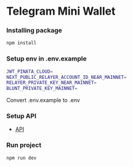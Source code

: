 # Telegram Mini Wallet

### Installing package
```bash
npm install
```

### Setup env in .env.example
```bash
JWT_PINATA_CLOUD=
NEXT_PUBLIC_RELAYER_ACCOUNT_ID_NEAR_MAINNET=
RELAYER_PRIVATE_KEY_NEAR_MAINNET=
BLUNT_PRIVATE_KEY_MAINNET=
```
Convert .env.example to .env

### Setup API

* [API]("/api/README.md)

### Run project

```bash
npm run dev
```